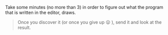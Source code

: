 Take some minutes (no more than 3) in order to figure out what the program that is written in the editor, draws.

> Once you discover it (or once you give up :stuck_out_tongue: ), send it and look at the result.